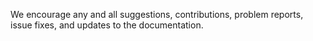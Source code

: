 We encourage any and all suggestions, contributions, problem reports, issue fixes, and updates to the documentation.

